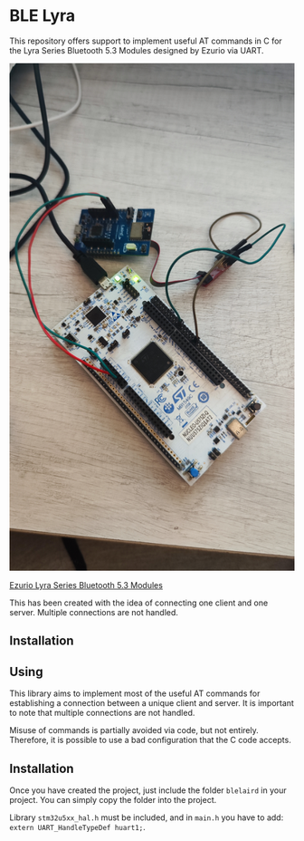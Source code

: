 # BLE Lyra

This repository offers support to implement useful AT commands in C for the Lyra Series Bluetooth 5.3 Modules designed by Ezurio via UART.

![Descripción de la imagen](example.jpg)


[Ezurio Lyra Series Bluetooth 5.3 Modules](https://www.ezurio.com/wireless-modules/bluetooth-modules/bluetooth-5-modules/lyra-series-bluetooth-53-modules)

This has been created with the idea of connecting one client and one server. Multiple connections are not handled.

## Installation

## Using

This library aims to implement most of the useful AT commands for establishing a connection between a unique client and server. It is important to note that multiple connections are not handled.

Misuse of commands is partially avoided via code, but not entirely. Therefore, it is possible to use a bad configuration that the C code accepts.

## Installation

Once you have created the project, just include the folder `blelaird` in your project. You can simply copy the folder into the project.

Library `stm32u5xx_hal.h` must be included, and in `main.h` you have to add: `extern UART_HandleTypeDef huart1;`.
